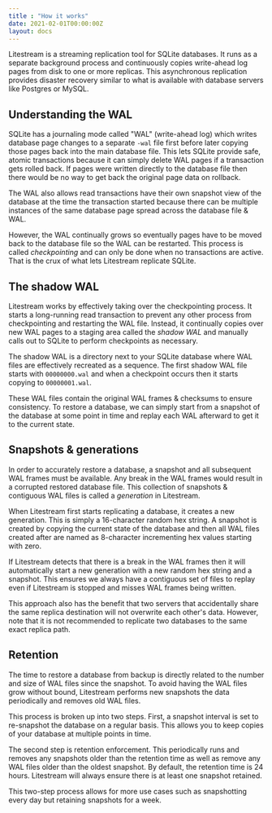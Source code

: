 ```yaml
---
title : "How it works"
date: 2021-02-01T00:00:00Z
layout: docs
---
```


Litestream is a streaming replication tool for SQLite databases. It runs as a
separate background process and continuously copies write-ahead log pages from
disk to one or more replicas. This asynchronous replication provides disaster
recovery similar to what is available with database servers like Postgres or
MySQL.


## Understanding the WAL

SQLite has a journaling mode called "WAL" (write-ahead log) which writes
database page changes to a separate `-wal` file first before later copying
those pages back into the main database file. This lets SQLite provide safe,
atomic transactions because it can simply delete WAL pages if a transaction gets
rolled back. If pages were written directly to the database file then there
would be no way to get back the original page data on rollback.

The WAL also allows read transactions have their own snapshot view of the
database at the time the transaction started because there can be multiple
instances of the same database page spread across the database file & WAL.

However, the WAL continually grows so eventually pages have to be moved back to
the database file so the WAL can be restarted. This process is called
_checkpointing_ and can only be done when no transactions are active. That is
the crux of what lets Litestream replicate SQLite.


## The shadow WAL

Litestream works by effectively taking over the checkpointing process. It starts
a long-running read transaction to prevent any other process from checkpointing
and restarting the WAL file. Instead, it continually copies over new WAL pages
to a staging area called the _shadow WAL_ and manually calls out to SQLite to
perform checkpoints as necessary.

The shadow WAL is a directory next to your SQLite database where WAL files are
effectively recreated as a sequence. The first shadow WAL file starts with
`00000000.wal` and when a checkpoint occurs then it starts copying to
`00000001.wal`.

These WAL files contain the original WAL frames & checksums to ensure
consistency. To restore a database, we can simply start from a snapshot of the
database at some point in time and replay each WAL afterward to get it to the
current state.


## Snapshots & generations

In order to accurately restore a database, a snapshot and all subsequent WAL
frames must be available. Any break in the WAL frames would result in a
corrupted restored database file. This collection of snapshots & contiguous
WAL files is called a _generation_ in Litestream.

When Litestream first starts replicating a database, it creates a new
generation. This is simply a 16-character random hex string. A snapshot is
created by copying the current state of the database and then all WAL files
created after are named as 8-character incrementing hex values starting with
zero.

If Litestream detects that there is a break in the WAL frames then it will
automatically start a new generation with a new random hex string and a
snapshot. This ensures we always have a contiguous set of files to replay even
if Litestream is stopped and misses WAL frames being written.

This approach also has the benefit that two servers that accidentally share
the same replica destination will not overwrite each other's data. However,
note that it is not recommended to replicate two databases to the same exact
replica path.


## Retention

The time to restore a database from backup is directly related to the number and
size of WAL files since the snapshot. To avoid having the WAL files grow without
bound, Litestream performs new snapshots the data periodically and removes old
WAL files.

This process is broken up into two steps. First, a snapshot interval is set to
re-snapshot the database on a regular basis. This allows you to keep copies of
your database at multiple points in time. 

The second step is retention enforcement. This periodically runs and removes any
snapshots older than the retention time as well as remove any WAL files older
than the oldest snapshot. By default, the retention time is 24 hours.
Litestream will always ensure there is at least one snapshot retained.

This two-step process allows for more use cases such as snapshotting every day
but retaining snapshots for a week.

